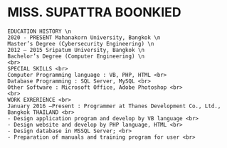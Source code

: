 <h1>MISS. SUPATTRA BOONKIED</h1>


<p>
  
    EDUCATION HISTORY \n
    2020 - PRESENT Mahanakorn University, Bangkok \n
    Master’s Degree (Cybersecurity Engineering) \n
    2012 – 2015 Sripatum University, Bangkok \n
    Bachelor’s Degree (Computer Engineering) \n
    <br>
    SPECIAL SKILLS <br>
    Computer Programming language : VB, PHP, HTML <br>
    Database Programming : SQL Server, MySQL <br>
    Other Software : Microsoft Office, Adobe Photoshop <br>
    <br>
    WORK EXRERIENCE <br>
    January 2016 –Present : Programmer at Thanes Development Co., Ltd., Bangkok THAILAND <br>
    - Design application program and develop by VB language <br>
    - Design website and develop by PHP language, HTML <br>
    - Design database in MSSQL Server; <br>
    - Preparation of manuals and training program for user <br>


</p>
